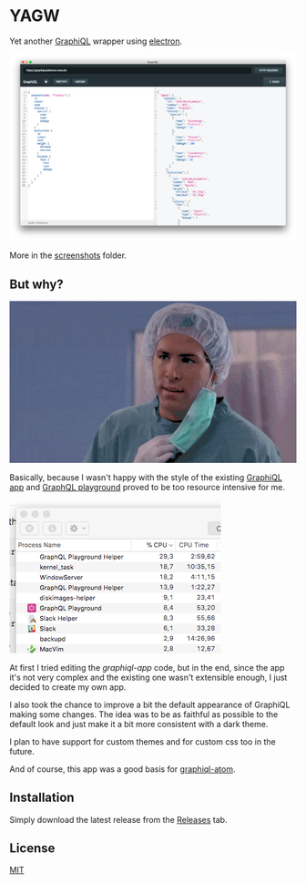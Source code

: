 # YAGW

Yet another [GraphiQL](https://github.com/graphql/graphiql) wrapper using [electron](https://electronjs.org/).

![Main screen of the app](./assets/screenshots/screen1.png "Logo Title Text 1")

More in the [screenshots](./assets/screenshots) folder.


## But why?

![Why gif](./assets/why.gif "Logo Title Text 1")

Basically, because I wasn't happy with the style of the existing [GraphiQL app](https://github.com/skevy/graphiql-app) and [GraphQL playground](https://github.com/graphcool/graphql-playground) proved to be too resource intensive for me.

![GraphQL playground usage](./assets/graphql-playground.png "Logo Title Text 1")

At first I tried editing the *graphiql-app* code, but in the end, since the app it's not very complex and the existing one wasn't extensible enough, I just decided to create my own app.

I also took the chance to improve a bit the default appearance of GraphiQL making some changes. The idea was to be as faithful as possible to the default look and just make it a bit more consistent with a dark theme.

I plan to have support for custom themes and for custom css too in the future.

And of course, this app was a good basis for [graphiql-atom](https://github.com/larsbs/graphiql-atom).


## Installation

Simply download the latest release from the [Releases](https://github.com/larsbs/yagw/releases) tab.


## License

[MIT](LICENSE)
